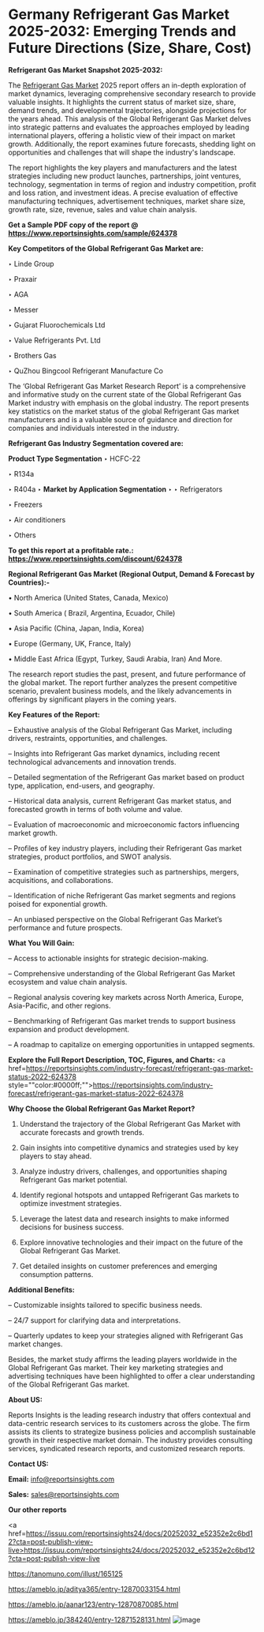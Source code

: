 # Germany Refrigerant Gas Market 2025-2032: Emerging Trends and Future Directions (Size, Share, Cost)

<strong>Refrigerant Gas Market Snapshot 2025-2032:</strong>

The <a href=https://www.reportsinsights.com/sample/624378>Refrigerant Gas Market</a> 2025 report offers an in-depth exploration of market dynamics, leveraging comprehensive secondary research to provide valuable insights. It highlights the current status of market size, share, demand trends, and developmental trajectories, alongside projections for the years ahead. This analysis of the Global Refrigerant Gas Market delves into strategic patterns and evaluates the approaches employed by leading international players, offering a holistic view of their impact on market growth. Additionally, the report examines future forecasts, shedding light on opportunities and challenges that will shape the industry's landscape.

The report highlights the key players and manufacturers and the latest strategies including new product launches, partnerships, joint ventures, technology, segmentation in terms of region and industry competition, profit and loss ration, and investment ideas. A precise evaluation of effective manufacturing techniques, advertisement techniques, market share size, growth rate, size, revenue, sales and value chain analysis.

<strong>Get a Sample PDF copy of the report @ <a href=https://www.reportsinsights.com/sample/624378 style=color:#0000ff;>https://www.reportsinsights.com/sample/624378</a></strong>

<strong>Key Competitors of the Global Refrigerant Gas Market are:</strong>

‣ Linde Group

‣ Praxair

‣ AGA

‣ Messer

‣ Gujarat Fluorochemicals Ltd

‣ Value Refrigerants Pvt. Ltd

‣ Brothers Gas

‣ QuZhou Bingcool Refrigerant Manufacture Co

The ‘Global Refrigerant Gas Market Research Report’ is a comprehensive and informative study on the current state of the Global Refrigerant Gas Market industry with emphasis on the global industry. The report presents key statistics on the market status of the global Refrigerant Gas market manufacturers and is a valuable source of guidance and direction for companies and individuals interested in the industry.

<strong>Refrigerant Gas Industry Segmentation covered are:</strong>

<strong>Product Type Segmentation</strong>
‣
HCFC-22

‣ R134a

‣ R404a
‣ 
<strong>Market by Application Segmentation</strong>
‣
‣  Refrigerators

‣ Freezers

‣ Air conditioners

‣ Others

<strong>To get this report at a profitable rate.: <a href=https://www.reportsinsights.com/discount/624378 style=color:#0000ff;>https://www.reportsinsights.com/discount/624378</a></strong>

<strong>Regional Refrigerant Gas Market (Regional Output, Demand &amp; Forecast by Countries):-</strong>

• North America (United States, Canada, Mexico)

• South America ( Brazil, Argentina, Ecuador, Chile)

• Asia Pacific (China, Japan, India, Korea)

• Europe (Germany, UK, France, Italy)

• Middle East Africa (Egypt, Turkey, Saudi Arabia, Iran) And More.

The research report studies the past, present, and future performance of the global market. The report further analyzes the present competitive scenario, prevalent business models, and the likely advancements in offerings by significant players in the coming years.

<strong>Key Features of the Report:</strong>

– Exhaustive analysis of the Global Refrigerant Gas Market, including drivers, restraints, opportunities, and challenges.

– Insights into Refrigerant Gas market dynamics, including recent technological advancements and innovation trends.

– Detailed segmentation of the Refrigerant Gas market based on product type, application, end-users, and geography.

– Historical data analysis, current Refrigerant Gas market status, and forecasted growth in terms of both volume and value.

– Evaluation of macroeconomic and microeconomic factors influencing market growth.

– Profiles of key industry players, including their Refrigerant Gas market strategies, product portfolios, and SWOT analysis.

– Examination of competitive strategies such as partnerships, mergers, acquisitions, and collaborations.

– Identification of niche Refrigerant Gas market segments and regions poised for exponential growth.

– An unbiased perspective on the Global Refrigerant Gas Market’s performance and future prospects.

<strong>What You Will Gain:</strong>

– Access to actionable insights for strategic decision-making.

– Comprehensive understanding of the Global Refrigerant Gas Market ecosystem and value chain analysis.

– Regional analysis covering key markets across North America, Europe, Asia-Pacific, and other regions.

– Benchmarking of Refrigerant Gas market trends to support business expansion and product development.

– A roadmap to capitalize on emerging opportunities in untapped segments.

<strong>Explore the Full Report Description, TOC, Figures, and Charts:</strong>
<a href=https://reportsinsights.com/industry-forecast/refrigerant-gas-market-status-2022-624378 style=""color:#0000ff;"">https://reportsinsights.com/industry-forecast/refrigerant-gas-market-status-2022-624378</a>

<strong>Why Choose the Global Refrigerant Gas Market Report?</strong>

1. Understand the trajectory of the Global Refrigerant Gas Market with accurate forecasts and growth trends.

2. Gain insights into competitive dynamics and strategies used by key players to stay ahead.

3. Analyze industry drivers, challenges, and opportunities shaping Refrigerant Gas market potential.

4. Identify regional hotspots and untapped Refrigerant Gas markets to optimize investment strategies.

5. Leverage the latest data and research insights to make informed decisions for business success.

6. Explore innovative technologies and their impact on the future of the Global Refrigerant Gas Market.

7. Get detailed insights on customer preferences and emerging consumption patterns.

<strong>Additional Benefits:</strong>

– Customizable insights tailored to specific business needs.

– 24/7 support for clarifying data and interpretations.

– Quarterly updates to keep your strategies aligned with Refrigerant Gas market changes.

Besides, the market study affirms the leading players worldwide in the Global Refrigerant Gas market. Their key marketing strategies and advertising techniques have been highlighted to offer a clear understanding of the Global Refrigerant Gas market.

<strong><strong>About US</strong>:</strong>

Reports Insights is the leading research industry that offers contextual and data-centric research services to its customers across the globe. The firm assists its clients to strategize business policies and accomplish sustainable growth in their respective market domain. The industry provides consulting services, syndicated research reports, and customized research reports.

<strong>Contact US:</strong>

<p class=><b>Email:</b> <a href=mailto:info@reportsinsights.com>info@reportsinsights.com</a></p>
<p class=><b>Sales:</b> <a href=mailto:sales@reportsinsights.com>sales@reportsinsights.com</a></p>

<strong>Our other reports</strong>

<a href=https://issuu.com/reportsinsights24/docs/20252032_e52352e2c6bd12?cta=post-publish-view-live>https://issuu.com/reportsinsights24/docs/20252032_e52352e2c6bd12?cta=post-publish-view-live</a>

<a href=https://tanomuno.com/illust/165125>https://tanomuno.com/illust/165125</a>

<a href=https://ameblo.jp/aditya365/entry-12870033154.html>https://ameblo.jp/aditya365/entry-12870033154.html</a>

<a href=https://ameblo.jp/aanar123/entry-12870870085.html>https://ameblo.jp/aanar123/entry-12870870085.html</a>

<a href=https://ameblo.jp/384240/entry-12871528131.html>https://ameblo.jp/384240/entry-12871528131.html</a>
![image](https://github.com/user-attachments/assets/487ff034-ef76-444c-ac29-085cb2770daf)
